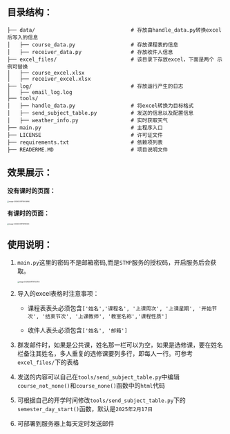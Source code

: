 ## 目录结构：

```
├── data/								# 存放由handle_data.py转换excel后写入的信息
│   ├── course_data.py					# 存放课程表的信息 
│   ├── receiver_data.py				# 存放收件人信息
├── excel_files/						# 该目录下存放excel，下面是两个	示例可替换
│   ├── course_excel.xlsx					
│   ├── receiver_excel.xlsx					
├── log/								# 存放运行产生的日志
│   ├── email_log.log
├── tools/													
│   ├── handle_data.py					# 将excel转换为目标格式
│   ├── send_subject_table.py			# 发送的信息以及配置信息
│   ├── weather_info.py					# 实时获取天气
├── main.py								# 主程序入口
├── LICENSE								# 许可证文件
├── requirements.txt					# 依赖项列表
├── READERME.MD							# 项目说明文件
```

## 效果展示：

**没有课时的页面：**

<img src="C:\Users\wkx32\AppData\Roaming\Typora\typora-user-images\image-20250208172604684.png" alt="image-20250208172604684" style="zoom:25%;" />

**有课时的页面：**

<img src="C:\Users\wkx32\AppData\Roaming\Typora\typora-user-images\image-20250208172816326.png" alt="image-20250208172816326" style="zoom:25%;" />

## 使用说明：

1. `main.py`这里的密码不是邮箱密码,而是`STMP`服务的授权码，开启服务后会获取。

   <img src="C:\Users\wkx32\AppData\Roaming\Typora\typora-user-images\image-20250208170702700.png" alt="image-20250208170702700" style="zoom:25%;" />

2. 导入的excel表格时注意事项：

   - 课程表表头必须包含`['姓名','课程名', '上课周次', '上课星期', '开始节次', '结束节次', '上课教师', '教室名称','课程性质']`

   - 收件人表头必须包含`['姓名', '邮箱']`

3. 群发邮件时，如果是公共课，姓名那一栏可以为空，如果是选修课，要在姓名栏备注其姓名，多人重复的选修课要列多行，即每人一行。可参考`excel_files/`下的表格

4. 发送的内容可以自己在`tools/send_subject_table.py`中编辑`course_not_none()`和`course_none()`函数中的`html`代码

5. 可根据自己的开学时间修改`tools/send_subject_table.py`下的`semester_day_start()`函数，默认是`2025年2月17日`

6. 可部署到服务器上每天定时发送邮件